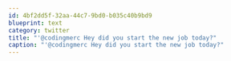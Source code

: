 ```yaml
---
id: 4bf2dd5f-32aa-44c7-9bd0-b035c40b9bd9
blueprint: text
category: twitter
title: "'@codingmerc Hey did you start the new job today?"
caption: "'@codingmerc Hey did you start the new job today?"
---
```

